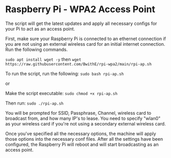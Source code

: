 # Raspberry Pi - WPA2 Access Point
The script will get the latest updates and apply all necessary configs for your Pi to act as an access point.

First, make sure your Raspberry Pi is connected to an ethernet connection if you are not using an external wireless card for an initial internet connection.
Run the following commands.

```sudo apt install wget -y```
then
```wget https://raw.githubusercontent.com/BwithE/rpi-wpa2/main/rpi-ap.sh```

To run the script, run the following: ```sudo bash rpi-ap.sh```

or

Make the script executable: ```sudo chmod +x rpi-ap.sh```

Then run: ```sudo ./rpi-ap.sh```

You will be prompted for SSID, Passphrase, Channel, wireless card to broadcast from, and how many IP's to lease.
You need to specify "wlan0" as your wireless card if you're not using a secondary external wireless card.

Once you've specified all the necessary options, the machine will apply those options into the necessary conf files.
After all the settings have been configured, the Raspberry Pi will reboot and will start broadcasting as an access point.
